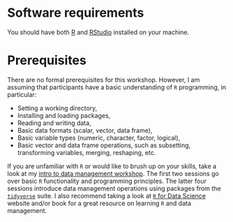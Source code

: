 # Software requirements
You should have both [R](https://www.r-project.org) and [RStudio](https://www.rstudio.com) installed on your machine. 

# Prerequisites
There are no formal prerequisites for this workshop. However, I am assuming that participants have a basic understanding of `R` programming, in particular:

* Setting a working directory,
* Installing and loading packages,
* Reading and writing data,
* Basic data formats (scalar, vector, data frame),
* Basic variable types (numeric, character, factor, logical),
* Basic vector and data frame operations, such as subsetting, transforming variables, merging, reshaping, etc.

If you are unfamiliar with `R` or would like to brush up on your skills, take a look at my [intro to data management workshop](https://github.com/thereseanders/Workshop-DataManagement-tidyverse). The first two sessions go over basic `R` functionality and programming principles. The latter four sessions introduce data management operations using packages from the [`tidyverse`](https://www.tidyverse.org/packages/) suite. I also recommend taking a look at [`R` for Data Science](https://r4ds.had.co.nz) website and/or book for a great resource on learning `R` and data management. 

